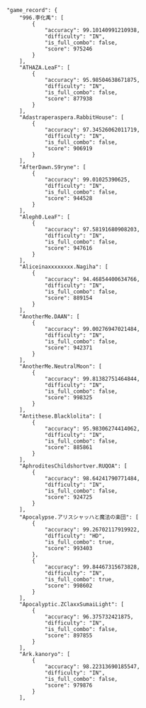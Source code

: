         "game_record": {
            "996.李化禹": [
                {
                    "accuracy": 99.10140991210938,
                    "difficulty": "IN",
                    "is_full_combo": false,
                    "score": 975246
                }
            ],
            "ATHAZA.LeaF": [
                {
                    "accuracy": 95.98504638671875,
                    "difficulty": "IN",
                    "is_full_combo": false,
                    "score": 877938
                }
            ],
            "Adastraperaspera.RabbitHouse": [
                {
                    "accuracy": 97.34526062011719,
                    "difficulty": "IN",
                    "is_full_combo": false,
                    "score": 906919
                }
            ],
            "AfterDawn.S9ryne": [
                {
                    "accuracy": 99.01025390625,
                    "difficulty": "IN",
                    "is_full_combo": false,
                    "score": 944528
                }
            ],
            "Aleph0.LeaF": [
                {
                    "accuracy": 97.58191680908203,
                    "difficulty": "IN",
                    "is_full_combo": false,
                    "score": 947616
                }
            ],
            "Aliceinaxxxxxxxx.Nagiha": [
                {
                    "accuracy": 94.46854400634766,
                    "difficulty": "IN",
                    "is_full_combo": false,
                    "score": 889154
                }
            ],
            "AnotherMe.DAAN": [
                {
                    "accuracy": 99.00276947021484,
                    "difficulty": "IN",
                    "is_full_combo": false,
                    "score": 942371
                }
            ],
            "AnotherMe.NeutralMoon": [
                {
                    "accuracy": 99.81382751464844,
                    "difficulty": "IN",
                    "is_full_combo": false,
                    "score": 998325
                }
            ],
            "Antithese.Blacklolita": [
                {
                    "accuracy": 95.98306274414062,
                    "difficulty": "IN",
                    "is_full_combo": false,
                    "score": 885861
                }
            ],
            "AphroditesChildshortver.RUQOA": [
                {
                    "accuracy": 98.64241790771484,
                    "difficulty": "IN",
                    "is_full_combo": false,
                    "score": 924725
                }
            ],
            "Apocalypse.アリスシャッハと魔法の楽団": [
                {
                    "accuracy": 99.26702117919922,
                    "difficulty": "HD",
                    "is_full_combo": true,
                    "score": 993403
                },
                {
                    "accuracy": 99.84467315673828,
                    "difficulty": "IN",
                    "is_full_combo": true,
                    "score": 998602
                }
            ],
            "Apocalyptic.ZClaxxSumaiLight": [
                {
                    "accuracy": 96.375732421875,
                    "difficulty": "IN",
                    "is_full_combo": false,
                    "score": 897855
                }
            ],
            "Ark.kanoryo": [
                {
                    "accuracy": 98.22313690185547,
                    "difficulty": "IN",
                    "is_full_combo": false,
                    "score": 979876
                }
            ],